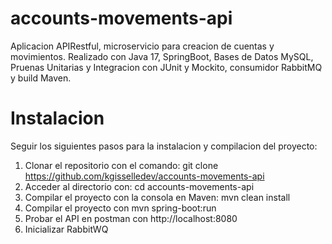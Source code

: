 # accounts-movements-api

Aplicacion APIRestful, microservicio para creacion de cuentas y movimientos. 
Realizado con Java 17, SpringBoot, Bases de Datos MySQL, Pruenas Unitarias y Integracion
con JUnit y Mockito, consumidor RabbitMQ y build Maven.

# Instalacion
Seguir los siguientes pasos para la instalacion y compilacion del proyecto:

1. Clonar el repositorio con el comando: git clone https://github.com/kgisselledev/accounts-movements-api
2. Acceder al directorio con: cd accounts-movements-api
3. Compilar el proyecto con la consola en Maven: mvn clean install
4. Compilar el proyecto con mvn spring-boot:run
5. Probar el API en postman con http://localhost:8080
6. Inicializar RabbitWQ
